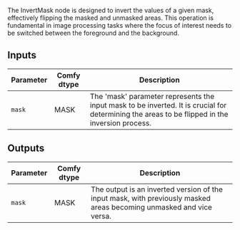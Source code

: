 The InvertMask node is designed to invert the values of a given mask, effectively flipping the masked and unmasked areas. This operation is fundamental in image processing tasks where the focus of interest needs to be switched between the foreground and the background.

## Inputs

| Parameter | Comfy dtype | Description |
|-----------|--------------|-------------|
| `mask`    | MASK         | The 'mask' parameter represents the input mask to be inverted. It is crucial for determining the areas to be flipped in the inversion process. |

## Outputs

| Parameter | Comfy dtype | Description |
|-----------|--------------|-------------|
| `mask`    | MASK         | The output is an inverted version of the input mask, with previously masked areas becoming unmasked and vice versa. |
